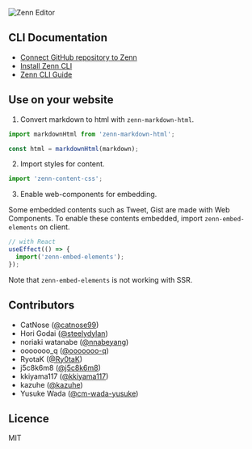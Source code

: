 ![Zenn Editor](https://user-images.githubusercontent.com/34590683/91540859-60e06780-e956-11ea-9762-0acac2b7c4c5.png)

## CLI Documentation

- [Connect GitHub repository to Zenn](https://zenn.dev/zenn/articles/connect-to-github)
- [Install Zenn CLI](https://zenn.dev/zenn/articles/install-zenn-cli)
- [Zenn CLI Guide](https://zenn.dev/zenn/articles/zenn-cli-guide)

## Use on your website

1. Convert markdown to html with `zenn-markdown-html`.

```ts
import markdownHtml from 'zenn-markdown-html';

const html = markdownHtml(markdown);
```

2. Import styles for content.

```ts
import 'zenn-content-css';
```

3. Enable web-components for embedding.

Some embedded contents such as Tweet, Gist are made with Web Components. To enable these contents embedded, import `zenn-embed-elements` on client.

```ts
// with React
useEffect(() => {
  import('zenn-embed-elements');
});
```

Note that `zenn-embed-elements` is not working with SSR.

## Contributors

- CatNose ([@catnose99](https://twitter.com/catnose99))
- Hori Godai ([@steelydylan](https://github.com/steelydylan))
- noriaki watanabe ([@nnabeyang](https://github.com/nnabeyang))
- ooooooo_q ([@ooooooo-q](https://github.com/ooooooo-q))
- RyotaK ([@Ry0taK](https://github.com/Ry0taK))
- j5c8k6m8 ([@j5c8k6m8](https://github.com/j5c8k6m8))
- kkiyama117 ([@kkiyama117](https://github.com/kkiyama117))
- kazuhe ([@kazuhe](https://github.com/kazuhe))
- Yusuke Wada ([@cm-wada-yusuke](https://github.com/cm-wada-yusuke))

## Licence

MIT
